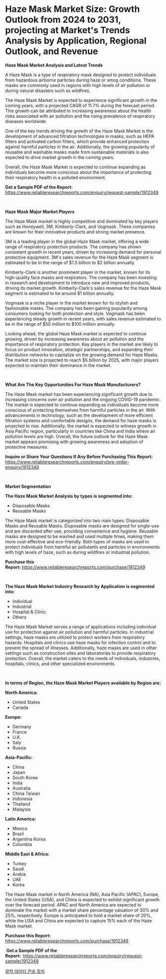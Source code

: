 <p><h1>Haze Mask Market Size: Growth Outlook from 2024 to 2031, projecting at Market's Trends Analysis by Application, Regional Outlook, and Revenue</h1></p><p><strong>Haze Mask Market Analysis and Latest Trends</strong></p>
<p><p>A Haze Mask is a type of respiratory mask designed to protect individuals from hazardous airborne particles during haze or smog conditions. These masks are commonly used in regions with high levels of air pollution or during natural disasters such as wildfires.</p><p>The Haze Mask Market is expected to experience significant growth in the coming years, with a projected CAGR of 11.7% during the forecast period. This growth can be attributed to increasing awareness about the health risks associated with air pollution and the rising prevalence of respiratory diseases worldwide.</p><p>One of the key trends driving the growth of the Haze Mask Market is the development of advanced filtration technologies in masks, such as HEPA filters and activated carbon filters, which provide enhanced protection against harmful particles in the air. Additionally, the growing popularity of reusable and washable masks made from sustainable materials is also expected to drive market growth in the coming years.</p><p>Overall, the Haze Mask Market is expected to continue expanding as individuals become more conscious about the importance of protecting their respiratory health in a polluted environment.</p></p>
<p><strong>Get a Sample PDF of the Report:&nbsp;</strong> <a href="https://www.reliableresearchreports.com/enquiry/request-sample/1912349">https://www.reliableresearchreports.com/enquiry/request-sample/1912349</a></p>
<p>&nbsp;</p>
<p><strong>Haze Mask Major Market Players</strong></p>
<p><p>The Haze Mask market is highly competitive and dominated by key players such as Honeywell, 3M, Kimberly-Clark, and Vogmask. These companies are known for their innovative products and strong market presence.</p><p>3M is a leading player in the global Haze Mask market, offering a wide range of respiratory protection products. The company has shown consistent growth in recent years, driven by increasing demand for personal protective equipment. 3M's sales revenue for the Haze Mask segment is estimated to be in the range of $1.5 billion to $2 billion annually.</p><p>Kimberly-Clark is another prominent player in the market, known for its high-quality face masks and respirators. The company has been investing in research and development to introduce new and improved products, driving its market growth. Kimberly-Clark's sales revenue for the Haze Mask segment is estimated to be around $1 billion annually.</p><p>Vogmask is a niche player in the market known for its stylish and fashionable masks. The company has been gaining popularity among consumers looking for both protection and style. Vogmask has been experiencing steady growth in recent years, with sales revenue estimated to be in the range of $50 million to $100 million annually.</p><p>Looking ahead, the global Haze Mask market is expected to continue growing, driven by increasing awareness about air pollution and the importance of respiratory protection. Key players in the market are likely to focus on product innovation, strategic partnerships, and expanding their distribution networks to capitalize on the growing demand for Haze Masks. The market size is projected to reach $5 billion by 2025, with major players expected to maintain their dominance in the market.</p></p>
<p>&nbsp;</p>
<p><strong>What Are The Key Opportunities For Haze Mask Manufacturers?</strong></p>
<p><p>The Haze Mask market has been experiencing significant growth due to increasing concerns over air pollution and the ongoing COVID-19 pandemic. The market is expected to continue expanding as individuals become more conscious of protecting themselves from harmful particles in the air. With advancements in technology, such as the development of more efficient filtration systems and comfortable designs, the demand for haze masks is projected to rise. Additionally, the market is expected to witness growth in Asia Pacific region, particularly in countries like China and India where air pollution levels are high. Overall, the future outlook for the Haze Mask market appears promising with growing awareness and adoption of protective measures.</p></p>
<p><strong>Inquire or Share Your Questions If Any Before Purchasing This Report:</strong> <a href="https://www.reliableresearchreports.com/enquiry/pre-order-enquiry/1912349">https://www.reliableresearchreports.com/enquiry/pre-order-enquiry/1912349</a></p>
<p>&nbsp;</p>
<p><strong>Market Segmentation</strong></p>
<p><strong>The Haze Mask Market Analysis by types is segmented into:</strong></p>
<p><ul><li>Disposable Masks</li><li>Reusable Masks</li></ul></p>
<p><p>The Haze Mask market is categorized into two main types: Disposable Masks and Reusable Masks. Disposable masks are designed for single-use and are discarded after use, providing convenience and hygiene. Reusable masks are designed to be washed and used multiple times, making them more cost-effective and eco-friendly. Both types of masks are used to protect individuals from harmful air pollutants and particles in environments with high levels of haze, such as during wildfires or industrial pollution.</p></p>
<p><strong>Purchase this Report:&nbsp;</strong><a href="https://www.reliableresearchreports.com/purchase/1912349">https://www.reliableresearchreports.com/purchase/1912349</a></p>
<p>&nbsp;</p>
<p><strong>The Haze Mask Market Industry Research by Application is segmented into:</strong></p>
<p><ul><li>Individual</li><li>Industrial</li><li>Hospital & Clinic</li><li>Others</li></ul></p>
<p><p>The Haze Mask Market serves a range of applications including individual use for protection against air pollution and harmful particles. In industrial settings, haze masks are utilized to protect workers from respiratory hazards. Hospitals and clinics use haze masks for infection control and to prevent the spread of illnesses. Additionally, haze masks are used in other settings such as construction sites and laboratories to provide respiratory protection. Overall, the market caters to the needs of individuals, industries, hospitals, clinics, and other specialized environments.</p></p>
<p>&nbsp;</p>
<p><strong>In terms of Region, the Haze Mask Market Players available by Region are:</strong></p>
<p>
    <p> <strong> North America: </strong>
        <ul>
            <li>United States</li>
            <li>Canada</li>
        </ul>
        </p> 
    <p> <strong> Europe: </strong>
        <ul>
            <li>Germany</li>
            <li>France</li>
            <li>U.K.</li>
            <li>Italy</li>
            <li>Russia</li>
        </ul>
        </p> 
    <p> <strong> Asia-Pacific: </strong>
        <ul>
            <li>China</li>
            <li>Japan</li>
            <li>South Korea</li>
            <li>India</li>
            <li>Australia</li>
            <li>China Taiwan</li>
            <li>Indonesia</li>
            <li>Thailand</li>
            <li>Malaysia</li>
        </ul>
        </p> 
    <p> <strong> Latin America: </strong>
        <ul>
            <li>Mexico</li>
            <li>Brazil</li>
            <li>Argentina Korea</li>
            <li>Colombia</li>
        </ul>
        </p> 
    <p> <strong> Middle East & Africa: </strong>
        <ul>
            <li>Turkey</li>
            <li>Saudi</li>
            <li>Arabia</li>
            <li>UAE</li>
            <li>Korea</li>
        </ul>
    </p>
    </p>
<p><p>The Haze Mask market in North America (NA), Asia Pacific (APAC), Europe, the United States (USA), and China is expected to exhibit significant growth over the forecast period. APAC and North America are expected to dominate the market with a market share percentage valuation of 30% and 25%, respectively. Europe is anticipated to hold a market share of 20%, while the USA and China are expected to capture 15% each of the Haze Mask market.</p></p>
<p><strong>Purchase this Report: </strong><a href="https://www.reliableresearchreports.com/purchase/1912349">https://www.reliableresearchreports.com/purchase/1912349</a></p>
<p>&nbsp;<strong>Get a Sample PDF of the Report:&nbsp;&nbsp;</strong><a href="https://www.reliableresearchreports.com/enquiry/request-sample/1912349">https://www.reliableresearchreports.com/enquiry/request-sample/1912349</a></p>
<p><strong></strong></p>
<p><p><a href="https://github.com/mpodehpw07370073/Market-Research-Report-List-1/blob/main/37709707641.md">광학 데이터 전송 장치</a></p></p>